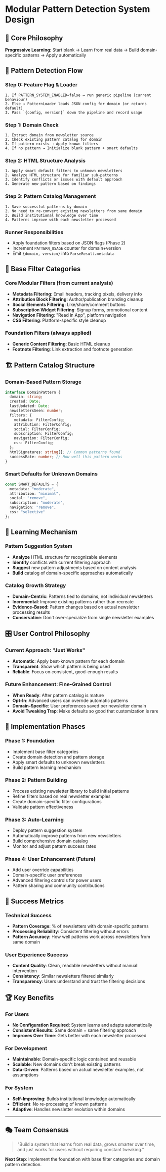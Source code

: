 # Modular Pattern Detection System Design

## 🧩 **Core Philosophy**

**Progressive Learning**: Start blank → Learn from real data → Build domain-specific patterns → Apply automatically

## 🔄 **Pattern Detection Flow**

### **Step 0: Feature Flag & Loader**

```text
1. If PATTERN_SYSTEM_ENABLED=false → run generic pipeline (current behaviour)
2. Else → PatternLoader loads JSON config for domain (or returns default)
3. Pass `{config, version}` down the pipeline and record usage
```

### **Step 1: Domain Check**

```text
1. Extract domain from newsletter source
2. Check existing pattern catalog for domain
3. If pattern exists → Apply known filters
4. If no pattern → Initialize blank pattern + smart defaults
```

### **Step 2: HTML Structure Analysis**

```text
1. Apply smart default filters to unknown newsletters
2. Analyze HTML structure for familiar sub-patterns
3. Identify conflicts or issues with default approach
4. Generate new pattern based on findings
```

### **Step 3: Pattern Catalog Management**

```text
1. Save successful patterns by domain
2. No need to re-convert existing newsletters from same domain
3. Build institutional knowledge over time
4. Patterns improve with each newsletter processed
```

### **Runner Responsibilities**

- Apply foundation filters based on JSON flags (Phase 2)
- Increment `PATTERN_USAGE` counter for domain+version
- Emit `{domain, version}` into `ParseResult.metadata`

## 🎯 **Base Filter Categories**

### **Core Modular Filters** (from current analysis)

- **Metadata Filtering**: Email headers, tracking pixels, delivery info
- **Attribution Block Filtering**: Author/publication branding cleanup  
- **Social Elements Filtering**: Like/share/comment buttons
- **Subscription Widget Filtering**: Signup forms, promotional content
- **Navigation Filtering**: "Read in App", platform navigation
- **CSS Filtering**: Platform-specific style cleanup

### **Foundation Filters** (always applied)

- **Generic Content Filtering**: Basic HTML cleanup
- **Footnote Filtering**: Link extraction and footnote generation

## 🏗️ **Pattern Catalog Structure**

### **Domain-Based Pattern Storage**

```typescript
interface DomainPattern {
  domain: string;
  created: Date;
  lastUpdated: Date;
  newslettersSeen: number;
  filters: {
    metadata: FilterConfig;
    attribution: FilterConfig; 
    social: FilterConfig;
    subscription: FilterConfig;
    navigation: FilterConfig;
    css: FilterConfig;
  };
  htmlSignatures: string[]; // Common patterns found
  successRate: number; // How well this pattern works
}
```

### **Smart Defaults for Unknown Domains**

```typescript
const SMART_DEFAULTS = {
  metadata: "moderate",
  attribution: "minimal",
  social: "remove", 
  subscription: "moderate",
  navigation: "remove",
  css: "selective"
};
```

## 🤖 **Learning Mechanism**

### **Pattern Suggestion System**

- **Analyze** HTML structure for recognizable elements
- **Identify** conflicts with current filtering approach
- **Suggest** new pattern adjustments based on content analysis
- **Build** catalog of domain-specific approaches automatically

### **Catalog Growth Strategy**

- **Domain-Centric**: Patterns tied to domains, not individual newsletters
- **Incremental**: Improve existing patterns rather than recreate
- **Evidence-Based**: Pattern changes based on actual newsletter processing results
- **Conservative**: Don't over-specialize from single newsletter examples

## 🎛️ **User Control Philosophy**

### **Current Approach: "Just Works"**

- **Automatic**: Apply best-known pattern for each domain
- **Transparent**: Show which pattern is being used
- **Reliable**: Focus on consistent, good-enough results

### **Future Enhancement: Fine-Grained Control**

- **When Ready**: After pattern catalog is mature
- **Opt-In**: Advanced users can override automatic patterns
- **Domain-Specific**: User preferences saved per newsletter domain
- **Avoid Tweaking Trap**: Make defaults so good that customization is rare

## 🚀 **Implementation Phases**

### **Phase 1: Foundation**

- Implement base filter categories
- Create domain detection and pattern storage
- Apply smart defaults to unknown newsletters
- Build pattern learning mechanism

### **Phase 2: Pattern Building**

- Process existing newsletter library to build initial patterns
- Refine filters based on real newsletter examples
- Create domain-specific filter configurations
- Validate pattern effectiveness

### **Phase 3: Auto-Learning**

- Deploy pattern suggestion system
- Automatically improve patterns from new newsletters
- Build comprehensive domain catalog
- Monitor and adjust pattern success rates

### **Phase 4: User Enhancement** (Future)

- Add user override capabilities
- Domain-specific user preferences
- Advanced filtering controls for power users
- Pattern sharing and community contributions

## 🎯 **Success Metrics**

### **Technical Success**

- **Pattern Coverage**: % of newsletters with domain-specific patterns
- **Processing Reliability**: Consistent filtering without errors
- **Pattern Accuracy**: How well patterns work across newsletters from same domain

### **User Experience Success**

- **Content Quality**: Clean, readable newsletters without manual intervention
- **Consistency**: Similar newsletters filtered similarly
- **Transparency**: Users understand and trust the filtering decisions

## 🏆 **Key Benefits**

### **For Users**

- **No Configuration Required**: System learns and adapts automatically
- **Consistent Results**: Same domain = same filtering approach
- **Improves Over Time**: Gets better with each newsletter processed

### **For Development**

- **Maintainable**: Domain-specific logic contained and reusable
- **Scalable**: New domains don't break existing patterns
- **Data-Driven**: Patterns based on actual newsletter examples, not assumptions

### **For System**

- **Self-Improving**: Builds institutional knowledge automatically
- **Efficient**: No re-processing of known patterns
- **Adaptive**: Handles newsletter evolution within domains

---

## 🎭 **Team Consensus**

>"Build a system that learns from real data, grows smarter over time, and just works for users without requiring constant tweaking."

**Next Step**: Implement the foundation with base filter categories and domain pattern detection.
